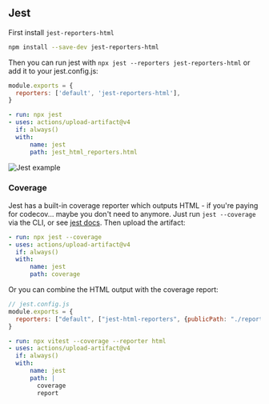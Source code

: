 ## Jest

First install `jest-reporters-html`

```bash
npm install --save-dev jest-reporters-html
```

Then you can run jest with `npx jest --reporters jest-reporters-html` or add it to your jest.config.js:

```js
module.exports = {
  reporters: ['default', 'jest-reporters-html'],
}
```

```yaml
- run: npx jest
- uses: actions/upload-artifact@v4
  if: always()
  with:
      name: jest
      path: jest_html_reporters.html
```

![Jest example](/reports/jest.png)

### Coverage

Jest has a built-in coverage reporter which outputs HTML - if you're paying for codecov... maybe you don't need to anymore. Just run `jest --coverage` via the CLI, or see [jest docs](https://jestjs.io/docs/getting-started#coverage). Then upload the artifact:

```yaml
- run: npx jest --coverage
- uses: actions/upload-artifact@v4
  if: always()
  with:
      name: jest
      path: coverage
```

Or you can combine the HTML output with the coverage report:

```js
// jest.config.js
module.exports = {
  reporters: ["default", ["jest-html-reporters", {publicPath: "./report"}]],
}
```

```yaml
- run: npx vitest --coverage --reporter html
- uses: actions/upload-artifact@v4
  if: always()
  with:
      name: jest
      path: |
        coverage
        report
```
